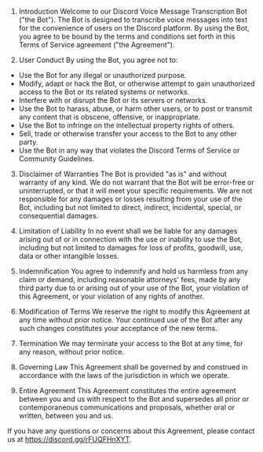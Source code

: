 1. Introduction
Welcome to our Discord Voice Message Transcription Bot ("the Bot"). The Bot is designed to transcribe voice messages into text for the convenience of users on the Discord platform. By using the Bot, you agree to be bound by the terms and conditions set forth in this Terms of Service agreement ("the Agreement").

2. User Conduct
By using the Bot, you agree not to:

- Use the Bot for any illegal or unauthorized purpose.
- Modify, adapt or hack the Bot, or otherwise attempt to gain unauthorized access to the Bot or its related systems or networks.
- Interfere with or disrupt the Bot or its servers or networks.
- Use the Bot to harass, abuse, or harm other users, or to post or transmit any content that is obscene, offensive, or inappropriate.
- Use the Bot to infringe on the intellectual property rights of others.
- Sell, trade or otherwise transfer your access to the Bot to any other party.
- Use the Bot in any way that violates the Discord Terms of Service or Community Guidelines.

3. Disclaimer of Warranties
The Bot is provided "as is" and without warranty of any kind. We do not warrant that the Bot will be error-free or uninterrupted, or that it will meet your specific requirements. We are not responsible for any damages or losses resulting from your use of the Bot, including but not limited to direct, indirect, incidental, special, or consequential damages.

4. Limitation of Liability
In no event shall we be liable for any damages arising out of or in connection with the use or inability to use the Bot, including but not limited to damages for loss of profits, goodwill, use, data or other intangible losses.

5. Indemnification
You agree to indemnify and hold us harmless from any claim or demand, including reasonable attorneys' fees, made by any third party due to or arising out of your use of the Bot, your violation of this Agreement, or your violation of any rights of another.

6. Modification of Terms
We reserve the right to modify this Agreement at any time without prior notice. Your continued use of the Bot after any such changes constitutes your acceptance of the new terms.

7. Termination
We may terminate your access to the Bot at any time, for any reason, without prior notice.

8. Governing Law
This Agreement shall be governed by and construed in accordance with the laws of the jurisdiction in which we operate.

9. Entire Agreement
This Agreement constitutes the entire agreement between you and us with respect to the Bot and supersedes all prior or contemporaneous communications and proposals, whether oral or written, between you and us.

If you have any questions or concerns about this Agreement, please contact us at https://discord.gg/rFUQFHnXYT.

